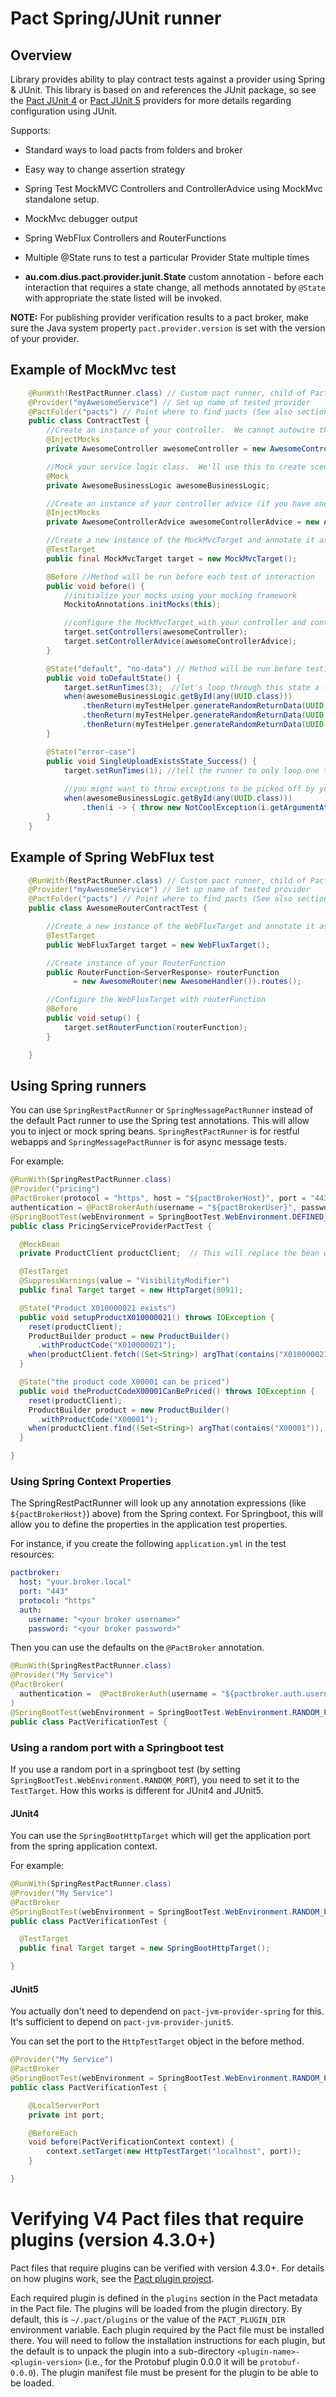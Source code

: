 # Pact Spring/JUnit runner

## Overview
Library provides ability to play contract tests against a provider using Spring & JUnit.
This library is based on and references the JUnit package, so see the [Pact JUnit 4](/provider/junit/README.md) or [Pact JUnit 5](/provider/junit5/README.md) providers for more details regarding configuration using JUnit.

Supports:

- Standard ways to load pacts from folders and broker

- Easy way to change assertion strategy

- Spring Test MockMVC Controllers and ControllerAdvice using MockMvc standalone setup.

- MockMvc debugger output

- Spring WebFlux Controllers and RouterFunctions

- Multiple @State runs to test a particular Provider State multiple times

- **au.com.dius.pact.provider.junit.State** custom annotation - before each interaction that requires a state change,
all methods annotated by `@State` with appropriate the state listed will be invoked.

**NOTE:** For publishing provider verification results to a pact broker, make sure the Java system property `pact.provider.version`
is set with the version of your provider. 

## Example of MockMvc test

```java
    @RunWith(RestPactRunner.class) // Custom pact runner, child of PactRunner which runs only REST tests
    @Provider("myAwesomeService") // Set up name of tested provider
    @PactFolder("pacts") // Point where to find pacts (See also section Pacts source in documentation)
    public class ContractTest {
        //Create an instance of your controller.  We cannot autowire this as we're not using (and don't want to use)  a Spring test runner.
        @InjectMocks
        private AwesomeController awesomeController = new AwesomeController();

        //Mock your service logic class.  We'll use this to create scenarios for respective provider states.
        @Mock
        private AwesomeBusinessLogic awesomeBusinessLogic;

        //Create an instance of your controller advice (if you have one).  This will be passed to the MockMvcTarget constructor to be wired up with MockMvc.
        @InjectMocks
        private AwesomeControllerAdvice awesomeControllerAdvice = new AwesomeControllerAdvice();

        //Create a new instance of the MockMvcTarget and annotate it as the TestTarget for PactRunner
        @TestTarget
        public final MockMvcTarget target = new MockMvcTarget();

        @Before //Method will be run before each test of interaction
        public void before() {
            //initialize your mocks using your mocking framework
            MockitoAnnotations.initMocks(this);

            //configure the MockMvcTarget with your controller and controller advice
            target.setControllers(awesomeController);
            target.setControllerAdvice(awesomeControllerAdvice);
        }

        @State("default", "no-data") // Method will be run before testing interactions that require "default" or "no-data" state
        public void toDefaultState() {
            target.setRunTimes(3);  //let's loop through this state a few times for a 3 data variants
            when(awesomeBusinessLogic.getById(any(UUID.class)))
                .thenReturn(myTestHelper.generateRandomReturnData(UUID.randomUUID(), ExampleEnum.ONE))
                .thenReturn(myTestHelper.generateRandomReturnData(UUID.randomUUID(), ExampleEnum.TWO))
                .thenReturn(myTestHelper.generateRandomReturnData(UUID.randomUUID(), ExampleEnum.THREE));
        }

        @State("error-case")
        public void SingleUploadExistsState_Success() {
            target.setRunTimes(1); //tell the runner to only loop one time for this state
            
            //you might want to throw exceptions to be picked off by your controller advice
            when(awesomeBusinessLogic.getById(any(UUID.class)))
                .then(i -> { throw new NotCoolException(i.getArgumentAt(0, UUID.class).toString()); });
        }
    }
```

## Example of Spring WebFlux test

```java
    @RunWith(RestPactRunner.class) // Custom pact runner, child of PactRunner which runs only REST tests
    @Provider("myAwesomeService") // Set up name of tested provider
    @PactFolder("pacts") // Point where to find pacts (See also section Pacts source in documentation)
    public class AwesomeRouterContractTest {

        //Create a new instance of the WebFluxTarget and annotate it as the TestTarget for PactRunner
        @TestTarget
        public WebFluxTarget target = new WebFluxTarget();

        //Create instance of your RouterFunction
        public RouterFunction<ServerResponse> routerFunction
              = new AwesomeRouter(new AwesomeHandler()).routes();

        //Configure the WebFluxTarget with routerFunction
        @Before
        public void setup() {
            target.setRouterFunction(routerFunction);
        }

    }
```

## Using Spring runners

You can use `SpringRestPactRunner` or `SpringMessagePactRunner` instead of the default Pact runner to use the Spring test annotations. This will
allow you to inject or mock spring beans. `SpringRestPactRunner` is for restful webapps and `SpringMessagePactRunner` is
for async message tests.

For example:

```java
@RunWith(SpringRestPactRunner.class)
@Provider("pricing")
@PactBroker(protocol = "https", host = "${pactBrokerHost}", port = "443",
authentication = @PactBrokerAuth(username = "${pactBrokerUser}", password = "${pactBrokerPassword}"))
@SpringBootTest(webEnvironment = SpringBootTest.WebEnvironment.DEFINED_PORT)
public class PricingServiceProviderPactTest {

  @MockBean
  private ProductClient productClient;  // This will replace the bean with a mock in the application context

  @TestTarget
  @SuppressWarnings(value = "VisibilityModifier")
  public final Target target = new HttpTarget(8091);

  @State("Product X010000021 exists")
  public void setupProductX010000021() throws IOException {
    reset(productClient);
    ProductBuilder product = new ProductBuilder()
      .withProductCode("X010000021");
    when(productClient.fetch((Set<String>) argThat(contains("X010000021")), any())).thenReturn(product);
  }

  @State("the product code X00001 can be priced")
  public void theProductCodeX00001CanBePriced() throws IOException {
    reset(productClient);
    ProductBuilder product = new ProductBuilder()
      .withProductCode("X00001");
    when(productClient.find((Set<String>) argThat(contains("X00001")), any())).thenReturn(product);
  }

}
```

### Using Spring Context Properties

The SpringRestPactRunner will look up any annotation expressions (like `${pactBrokerHost}`)
above) from the Spring context. For Springboot, this will allow you to define the properties in the application test properties.

For instance, if you create the following `application.yml` in the test resources:

```yaml
pactbroker:
  host: "your.broker.local"
  port: "443"
  protocol: "https"
  auth:
    username: "<your broker username>"
    password: "<your broker password>"

```

Then you can use the defaults on the `@PactBroker` annotation.

```java
@RunWith(SpringRestPactRunner.class)
@Provider("My Service")
@PactBroker(
  authentication =  @PactBrokerAuth(username = "${pactbroker.auth.username}", password = "${pactbroker.auth.password}")
)
@SpringBootTest(webEnvironment = SpringBootTest.WebEnvironment.RANDOM_PORT)
public class PactVerificationTest {

```

### Using a random port with a Springboot test
If you use a random port in a springboot test (by setting `SpringBootTest.WebEnvironment.RANDOM_PORT`), you need to set it to the `TestTarget`. How this works is different for JUnit4 and JUnit5.

#### JUnit4
You can use the
`SpringBootHttpTarget` which will get the application port from the spring application context.

For example:

```java
@RunWith(SpringRestPactRunner.class)
@Provider("My Service")
@PactBroker
@SpringBootTest(webEnvironment = SpringBootTest.WebEnvironment.RANDOM_PORT)
public class PactVerificationTest {

  @TestTarget
  public final Target target = new SpringBootHttpTarget();

}
```

#### JUnit5
You actually don't need to dependend on `pact-jvm-provider-spring` for this. It's sufficient to depend on `pact-jvm-provider-junit5`. 

You can set the port to the `HttpTestTarget` object in the before method.

```java
@Provider("My Service")
@PactBroker
@SpringBootTest(webEnvironment = SpringBootTest.WebEnvironment.RANDOM_PORT)
public class PactVerificationTest {

    @LocalServerPort
    private int port;

    @BeforeEach
    void before(PactVerificationContext context) {
        context.setTarget(new HttpTestTarget("localhost", port));
    }

}
```

# Verifying V4 Pact files that require plugins (version 4.3.0+)

Pact files that require plugins can be verified with version 4.3.0+. For details on how plugins work, see the
[Pact plugin project](https://github.com/pact-foundation/pact-plugins).

Each required plugin is defined in the `plugins` section in the Pact metadata in the Pact file. The plugins will be
loaded from the plugin directory. By default, this is `~/.pact/plugins` or the value of the `PACT_PLUGIN_DIR` environment
variable. Each plugin required by the Pact file must be installed there. You will need to follow the installation
instructions for each plugin, but the default is to unpack the plugin into a sub-directory `<plugin-name>-<plugin-version>`
(i.e., for the Protobuf plugin 0.0.0 it will be `protobuf-0.0.0`). The plugin manifest file must be present for the
plugin to be able to be loaded.
